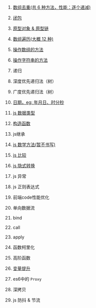 1. [数组去重(共 6 种方法，性能：逐个递减)](./原生JS/数组去重.md)

2. [闭包](./原生JS/闭包.md)

3. [原型对象 & 原型链](./原生JS/原型对象&原型链.md)

4. [数组遍历(大概 12 种)](./原生JS/数组遍历.md)

5. [操作数组的方法](./原生JS/操作数组的方法.md)

6. [操作字符串的方法](./原生JS/操作字符串的方法.md)

7. 递归

8. 深度优先递归法（树）

9. 广度优先递归法（树）

10. [日期，eg: 年月日、时分秒](./原生JS/日期.md)

11. [js 数据类型](./原生JS/js数据类型.md)

12. [构造函数](./原生JS/构造函数.md)

13. js继承

14. [js 数学方法(暂不书写)](./原生JS/js数学方法.md)

15. [js 比较](./原生JS/js比较.md)

16. [js 隐式转换](./原生JS/js隐式转换.md)

17. js 异常

18. js 正则表达式

19. 前端code性能优化

20. 单向数据流

21. bind

22. call

23. apply

24. 函数柯里化

25. 高阶函数

26. [变量提升](./原生JS/变量提升.md)

27. es6中的 `Proxy`

28. 深拷贝

29. js 防抖 & 节流
